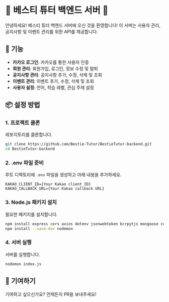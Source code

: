 # 🐾 베스티 튜터 백엔드 서버 🐾

안녕하세요! 베스티 튜터 백엔드 서버에 오신 것을 환영합니다! 이 서버는 사용자 관리, 공지사항 및 이벤트 관리를 위한 API를 제공합니다.

## 🚀 기능

- **카카오 로그인**: 카카오를 통한 사용자 인증
- **회원 관리**: 회원가입, 로그인, 정보 수정 및 탈퇴
- **공지사항 관리**: 공지사항 추가, 수정, 삭제 및 조회
- **이벤트 관리**: 이벤트 추가, 수정, 삭제 및 조회
- **사용자 설정**: 언어, 학습 레벨, 관심 주제 설정

## 📦 설정 방법

### 1. 프로젝트 클론
레포지토리를 클론합니다.
```bash
git clone https://github.com/Bestie-Tutor/BestieTutor-backend.git
cd BestieTutor-backend
```

### 2. .env 파일 준비
루트 디렉토리에 `.env` 파일을 생성하고 아래 내용을 추가하세요.
```
KAKAO_CLIENT_ID={Your Kakao client ID}
KAKAO_CALLBACK_URL={Your Kakao callback URL}
```

### 3. Node.js 패키지 설치
필요한 패키지를 설치합니다.
```bash
npm install express cors axios dotenv jsonwebtoken bcrpytjs mongoose cookie-parser
npm install --save-dev nodemon
```

### 4. 서버 실행
서버를 실행합니다.
```bash
nodemon index.js
```

## 🎉 기여하기
기여하고 싶으신가요? 언제든지 PR을 보내주세요! 
